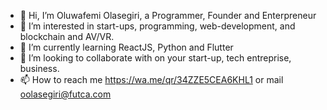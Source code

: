 - 👋 Hi, I’m Oluwafemi Olasegiri, a Programmer, Founder and Enterpreneur
- 👀 I’m interested in start-ups, programming, web-development, and blockchain and AV/VR.
- 🌱 I’m currently learning ReactJS, Python and Flutter
- 💞️ I’m looking to collaborate with on your start-up, tech entreprise, business.
- 📫 How to reach me https://wa.me/qr/34ZZE5CEA6KHL1 or mail oolasegiri@futca.com

<!---
olasegirioluwa3/olasegirioluwa3 is a ✨ special ✨ repository because its `README.md` (this file) appears on your GitHub profile.
You can click the Preview link to take a look at your changes.
--->
